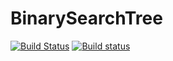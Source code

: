 # BinarySearchTree
[![Build Status](https://travis-ci.org/param42/BinarySearchTree.svg?branch=master)](https://travis-ci.org/param42/BinarySearchTree)
[![Build status](https://ci.appveyor.com/api/projects/status/66wuxbg090a2var9?svg=true)](https://ci.appveyor.com/project/param42/binarysearchtree)

